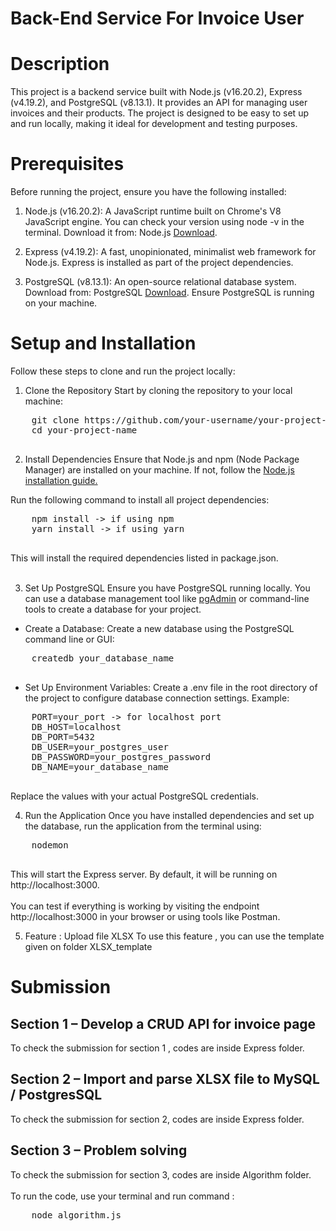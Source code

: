 # Back-End Service For Invoice User

# Description
This project is a backend service built with Node.js (v16.20.2), Express (v4.19.2), and PostgreSQL (v8.13.1). It provides an API for managing user invoices and their products. The project is designed to be easy to set up and run locally, making it ideal for development and testing purposes.

# Prerequisites
Before running the project, ensure you have the following installed:

1. Node.js (v16.20.2): A JavaScript runtime built on Chrome's V8 JavaScript engine.
    You can check your version using node -v in the terminal.
    Download it from: Node.js [Download](https://nodejs.org/en/download/package-manager).


2. Express (v4.19.2): A fast, unopinionated, minimalist web framework for Node.js.
    Express is installed as part of the project dependencies.

3. PostgreSQL (v8.13.1): An open-source relational database system.
    Download from: PostgreSQL [Download](https://www.postgresql.org/download/).
    Ensure PostgreSQL is running on your machine.

# Setup and Installation
Follow these steps to clone and run the project locally:
1. Clone the Repository
Start by cloning the repository to your local machine:
<div class="code-container">
  <pre id="command-text">
    git clone https://github.com/your-username/your-project-name.git
    cd your-project-name
  </pre>
</div>

2. Install Dependencies
Ensure that Node.js and npm (Node Package Manager) are installed on your machine. If not, follow the [Node.js installation guide.](https://nodejs.org/en/learn/getting-started/how-to-install-nodejs)

Run the following command to install all project dependencies:
<div class="code-container">
  <pre id="command-text">
    npm install -> if using npm
    yarn install -> if using yarn
  </pre>
</div>
This will install the required dependencies listed in package.json.<br><br>

3. Set Up PostgreSQL
Ensure you have PostgreSQL running locally. You can use a database management tool like [pgAdmin](https://www.pgadmin.org/) or command-line tools to create a database for your project.
- Create a Database: Create a new database using the PostgreSQL command line or GUI:
<div class="code-container">
  <pre id="command-text">
    createdb your_database_name
  </pre>
</div>

- Set Up Environment Variables: Create a .env file in the root directory of the project to configure database connection settings. Example:
<div class="code-container">
  <pre id="command-text">
    PORT=your_port -> for localhost port
    DB_HOST=localhost
    DB_PORT=5432
    DB_USER=your_postgres_user
    DB_PASSWORD=your_postgres_password
    DB_NAME=your_database_name
  </pre>
</div>
Replace the values with your actual PostgreSQL credentials.

4. Run the Application
Once you have installed dependencies and set up the database, run the application from the terminal using:
<div class="code-container">
  <pre id="command-text">
    nodemon
  </pre>
</div>
This will start the Express server. By default, it will be running on http://localhost:3000. <br><br

You can test if everything is working by visiting the endpoint http://localhost:3000 in your browser or using tools like Postman.

5. Feature : Upload file XLSX
To use this feature , you can use the template given on folder XLSX_template

# Submission
## Section 1 – Develop a CRUD API for invoice page
To check the submission for section 1 , codes are inside Express folder.  
## Section 2 – Import and parse XLSX file to MySQL / PostgresSQL
To check the submission for section 2, codes are inside Express folder.
## Section 3 – Problem solving
To check the submission for section 3, codes are inside Algorithm folder.<br><br>
To run the code, use your terminal and run command :
<div class="code-container">
  <pre id="command-text">
    node algorithm.js
  </pre>
</div>
